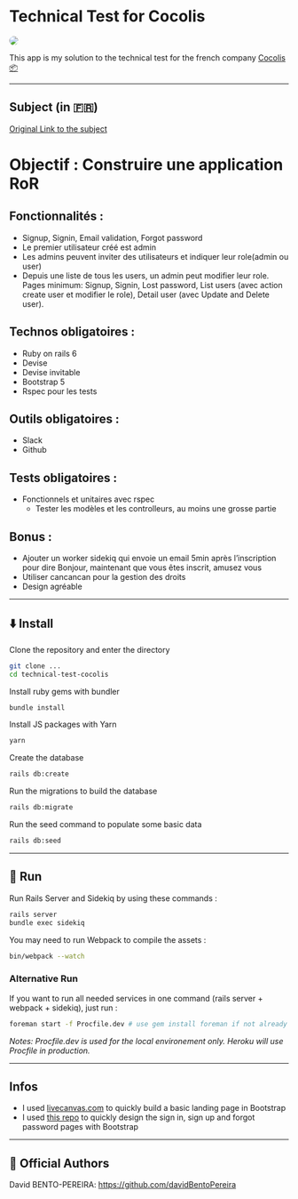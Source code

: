 # Technical Test for Cocolis

<img src="https://www.cocolis.fr/_next/static/images/og_default_29_06_21-2a7f4ed592c79cea2472a249f2780938.png" style="border-radius: 15px ">

This app is my solution to the technical test for the french company [Cocolis 📦](https://www.cocolis.fr/)

---

## Subject (in 🇫🇷)

[Original Link to the subject](https://cocolis.notion.site/Backend-Rails-b601257f4dc34a31b2245b17efa5b718)
# Objectif : Construire une application RoR

## Fonctionnalités :

- Signup, Signin, Email validation, Forgot password
- Le premier utilisateur créé est admin
- Les admins peuvent inviter des utilisateurs et indiquer leur role(admin ou user)
- Depuis une liste de tous les users, un admin peut modifier leur role. Pages minimum: Signup, Signin, Lost password, List users (avec action create user et modifier le role), Detail user (avec Update and Delete user).

## Technos obligatoires :

- Ruby on rails 6
- Devise
- Devise invitable
- Bootstrap 5
- Rspec pour les tests

## Outils obligatoires :

- Slack
- Github

## Tests obligatoires :

- Fonctionnels et unitaires avec rspec
    - Tester les modèles et les controlleurs, au moins une grosse partie

## Bonus :

- Ajouter un worker sidekiq qui envoie un email 5min après l’inscription pour dire Bonjour, maintenant que vous êtes inscrit, amusez vous
- Utiliser cancancan pour la gestion des droits
- Design agréable

---


## ⬇️ Install

Clone the repository and enter the directory

```bash
git clone ...
cd technical-test-cocolis
```

Install ruby gems with bundler

```bash
bundle install
```

Install JS packages with Yarn

```bash
yarn
```

Create the database

```bash
rails db:create
```

Run the migrations to build the database

```bash
rails db:migrate
```

Run the seed command to populate some basic data

```bash
rails db:seed
```


---
## 🏃‍ Run

Run Rails Server and Sidekiq by using these commands :

```bash
rails server
bundle exec sidekiq
```

You may need to run Webpack to compile the assets :

````bash
bin/webpack --watch
````

### Alternative Run

If you want to run all needed services in one command (rails server + webpack + sidekiq), just run :

````bash
foreman start -f Procfile.dev # use gem install foreman if not already installed in your computer
````

_Notes: Procfile.dev is used for the local environement only. Heroku will use Procfile in production._


---

## Infos

- I used [livecanvas.com](https://livecanvas.com/sections/) to quickly build a basic landing page in Bootstrap
- I used [this repo](https://github.com/nauvalazhar/bootstrap-4-login-page) to quickly design the sign in, sign up and forgot password pages with Bootstrap

--- 

## 🦄 Official Authors

David BENTO-PEREIRA: https://github.com/davidBentoPereira
